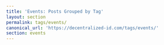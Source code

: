 ```yaml
---
title: 'Events: Posts Grouped by Tag'
layout: section
permalink: tags/events/
canonical_url: 'https://decentralized-id.com/tags/events/'
section: events
---
```

